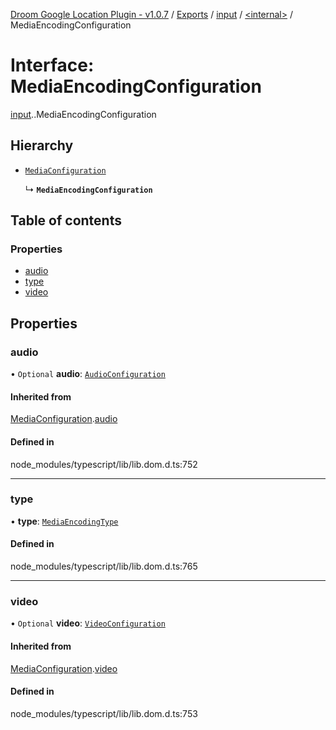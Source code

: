 [Droom Google Location Plugin - v1.0.7](../README.md) / [Exports](../modules.md) / [input](../modules/input.md) / [<internal\>](../modules/input._internal_.md) / MediaEncodingConfiguration

# Interface: MediaEncodingConfiguration

[input](../modules/input.md).[<internal>](../modules/input._internal_.md).MediaEncodingConfiguration

## Hierarchy

- [`MediaConfiguration`](input._internal_.MediaConfiguration.md)

  ↳ **`MediaEncodingConfiguration`**

## Table of contents

### Properties

- [audio](input._internal_.MediaEncodingConfiguration.md#audio)
- [type](input._internal_.MediaEncodingConfiguration.md#type)
- [video](input._internal_.MediaEncodingConfiguration.md#video)

## Properties

### audio

• `Optional` **audio**: [`AudioConfiguration`](input._internal_.AudioConfiguration.md)

#### Inherited from

[MediaConfiguration](input._internal_.MediaConfiguration.md).[audio](input._internal_.MediaConfiguration.md#audio)

#### Defined in

node_modules/typescript/lib/lib.dom.d.ts:752

___

### type

• **type**: [`MediaEncodingType`](../modules/input._internal_.md#mediaencodingtype)

#### Defined in

node_modules/typescript/lib/lib.dom.d.ts:765

___

### video

• `Optional` **video**: [`VideoConfiguration`](input._internal_.VideoConfiguration.md)

#### Inherited from

[MediaConfiguration](input._internal_.MediaConfiguration.md).[video](input._internal_.MediaConfiguration.md#video)

#### Defined in

node_modules/typescript/lib/lib.dom.d.ts:753
